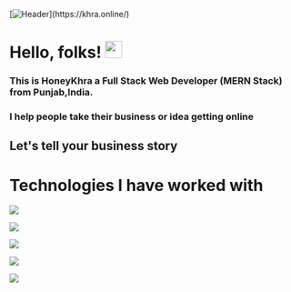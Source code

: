 [![Header](https://i.ibb.co/fqc2MP3/Screenshot-2022-01-17-185758.png"Header")](https://khra.online/)

# Hello, folks! <img src="https://raw.githubusercontent.com/MartinHeinz/MartinHeinz/master/wave.gif" width="30px">

### This is HoneyKhra a Full Stack Web Developer (MERN Stack) from Punjab,India.

### I help people take their business or idea getting online

## Let's tell your business story

# Technologies I have worked with

![](https://img.shields.io/badge/React-FrontEnd-informational?style=flat&logo=react&logoColor=white&color=2bbc8a)

![](https://img.shields.io/badge/NodeJs-BackEnd-informational?style=flat&logo=node&logoColor=white&color=2bbc8a)

![](https://img.shields.io/badge/React-FrontEnd-informational?style=flat&logo=react&logoColor=white&color=2bbc8a)

![](https://img.shields.io/badge/React-FrontEnd-informational?style=flat&logo=react&logoColor=white&color=2bbc8a)

![](https://img.shields.io/badge/React-FrontEnd-informational?style=flat&logo=react&logoColor=white&color=2bbc8a)
